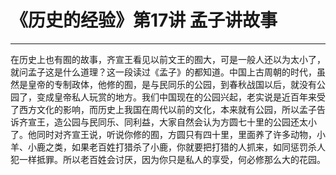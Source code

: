 # 《历史的经验》第17讲 孟子讲故事

------

在历史上也有囿的故事，齐宣王看见以前文王的囿大，可是一般人还以为太小了，就问孟子这是什么道理？这一段读过《孟子》的都知道。中国上古周朝的时代，虽然是皇帝的专制政体，他修的囿，是与民同乐的公园，到春秋战国以后，就没有公园了，变成皇帝私人玩赏的地方。我们中国现在的公园兴起，老实说是近百年来受了西方文化的影响，而历史上我国在周代以前的文化，本来就有公园，所以孟子告诉齐宣王，造公园与民同乐、同利益，大家自然会认为方圆七十里的公园还太小了。他同时对齐宣王说，听说你修的囿，方圆只有四十里，里面养了许多动物，小羊、小鹿之类，如果老百姓打猎杀了小鹿，你就要把打猎的人抓来，如同惩罚杀人犯一样抵罪。所以老百姓会讨厌，因为你只是私人的享受，何必修那么大的花园。